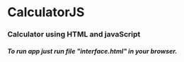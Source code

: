 # CalculatorJS
### Calculator using HTML and javaScript
##### To run app just run file "interface.html" in your browser.
